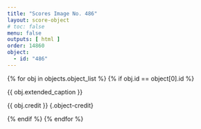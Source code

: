 ```yaml
---
title: "Scores Image No. 486"
layout: score-object
# toc: false
menu: false
outputs: [ html ]
order: 14860
object:
  - id: "486"
---
```


{% for obj in objects.object_list %}
{% if obj.id == object[0].id %}

{{ obj.extended_caption }}

{{ obj.credit }} {.object-credit}

{% endif %}
{% endfor %}
